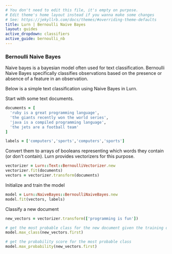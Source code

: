 ```yaml
---
# You don't need to edit this file, it's empty on purpose.
# Edit theme's home layout instead if you wanna make some changes
# See: https://jekyllrb.com/docs/themes/#overriding-theme-defaults
title: Lurn | Bernoulli Naive Bayes
layout: guides
active_dropdown: classifiers
active_guide: bernoulli_nb
---
```


### Bernoulli Naive Bayes
Naive bayes is a bayesian model often used for text classification. Bernoulli Naive Bayes specifically classifies observations based on the presence or absence of a feature in an observation.

Below is a simple text classification using Naive Bayes in Lurn.

Start with some text documents.

```ruby
documents = [
  'ruby is a great programming language',
  'the giants recently won the world series',
  'java is a compiled programming language',
  'the jets are a football team'
]

labels = ['computers','sports','computers','sports']
```

Convert them to arrays of booleans representing which words they contain (or don't contain). Lurn provides vectorizers for this purpose.
```ruby
vectorizer = Lurn::Text::BernoulliVectorizer.new
vectorizer.fit(documents)
vectors = vectorizer.transform(documents)
```

Initialize and train the model

```ruby
model = Lurn::NaiveBayes::BernoulliNaiveBayes.new
model.fit(vectors, labels)
```

Classify a new document

```ruby
new_vectors = vectorizer.transform(['programming is fun'])

# get the most probable class for the new document given the training data
model.max_class(new_vectors.first)

# get the probability score for the most probable class
model.max_probability(new_vectors.first)
```
